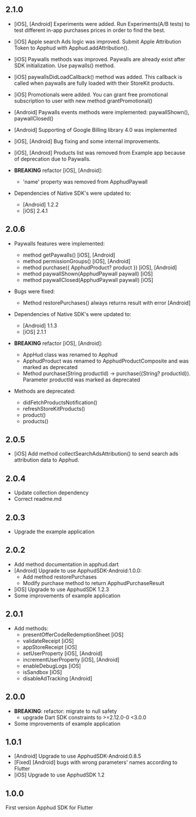 ## 2.1.0
- [iOS], [Android] Experiments were added. Run Experiments(A/B tests) to test different in-app purchases prices in order to find the best.
- [iOS] Apple search Ads logic was improved. Submit Apple Attribution Token to Apphud with Apphud.addAttribution().
- [iOS] Paywalls methods was improved. Paywalls are already exist after SDK initialization. Use paywalls() method.
- [iOS] paywallsDidLoadCallback() method was added. This callback is called when paywalls are fully loaded with their StoreKit products.
- [iOS] Promotionals were added. You can grant free promotional subscription to user with new method grantPromotional()
- [Android] Paywalls events methods were implemented: paywallShown(), paywallClosed()
- [Android] Supporting of Google Billing library 4.0 was implemented
- [iOS], [Android] Bug fixing and some internal improvements.
- [iOS], [Android] Products list was removed from Example app because of deprecation due to Paywalls. 

- **BREAKING** refactor [iOS], [Android]:
    - 'name' property was removed from ApphudPaywall
     
- Dependencies of Native SDK's were updated to:
    - [Android] 1.2.2
    - [iOS] 2.4.1

## 2.0.6 
- Paywalls features were implemented:
    - method getPaywalls() [iOS], [Android]
    - method permissionGroups() [iOS], [Android]
    - method purchase({ ApphudProduct? product }) [iOS], [Android]
    - method paywallShown(ApphudPaywall paywall) [iOS]  
    - method paywallClosed(ApphudPaywall paywall) [iOS]
    
- Bugs were fixed:
    - Method restorePurchases() always returns result with error [Android] 

- Dependencies of Native SDK's were updated to:
    - [Android] 1.1.3
    - [iOS] 2.1.1
      
- **BREAKING** refactor [iOS], [Android]:
    - AppHud class was renamed to Apphud
    - ApphudProduct was renamed to ApphudProductComposite and was marked as deprecated
    - Method purchase(String productId) -> purchase({String? productId}). Parameter productId was marked as deprecated

- Methods are deprecated:
    - didFetchProductsNotification()
    - refreshStoreKitProducts()
    - product()
    - products()
     
## 2.0.5
- [iOS] Add method collectSearchAdsAttribution() to send search ads attribution data to Apphud.

## 2.0.4
- Update collection dependency
- Correct readme.md

## 2.0.3
- Upgrade the example application

## 2.0.2
- Add method documentation in apphud.dart
- [Android] Upgrade to use ApphudSDK-Android:1.0.0:
    - Add method restorePurchases
    - Modify purchase method to return ApphudPurchaseResult
- [iOS] Upgrade to use ApphudSDK 1.2.3
- Some improvements of example application 
    
## 2.0.1
- Add methods:
    - presentOfferCodeRedemptionSheet [iOS]
    - validateReceipt [iOS]
    - appStoreReceipt [iOS]
    - setUserProperty [iOS], [Android] 
    - incrementUserProperty [iOS], [Android] 
    - enableDebugLogs [iOS]
    - isSandbox [iOS]
    - disableAdTracking [Android]
    
## 2.0.0
- **BREAKING**: refactor: migrate to null safety
    - upgrade Dart SDK constraints to >=2.12.0-0 <3.0.0
- Some improvements of example application

## 1.0.1
- [Android] Upgrade to use ApphudSDK-Android:0.8.5
- [Fixed] [Android] bugs with wrong parameters' names according to Flutter
- [iOS] Upgrade to use ApphudSDK 1.2

## 1.0.0
First version Apphud SDK for Flutter


